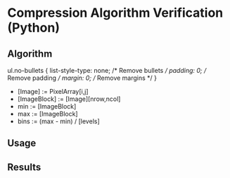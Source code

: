 # Compression Algorithm Verification (Python)

## Algorithm 
ul.no-bullets {
  list-style-type: none; /* Remove bullets */
  padding: 0; /* Remove padding */
  margin: 0; /* Remove margins */
}
<ul class="no-bullets">
  <li>[Image] := PixelArray[i,j]</li>
  <li>[ImageBlock] := [Image][nrow,ncol]</li>
  <li>min := [ImageBlock]</li>
  <li>max := [ImageBlock]</li>
  <li>bins := (max - min) / [levels]</li>
</ul>

## Usage

## Results
